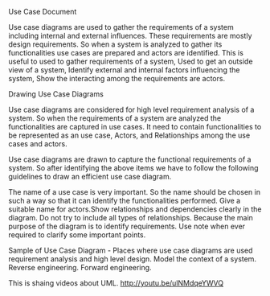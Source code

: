Use Case Document

Use case diagrams are used to gather the requirements of a system including internal and external influences. These requirements are mostly design requirements. So when a system is analyzed to gather its functionalities use cases are prepared and actors are identified. This is useful to used to gather requirements of a system, Used to get an outside view of a system, Identify external and internal factors influencing the system, Show the interacting among the requirements are actors.

Drawing Use Case Diagrams

Use case diagrams are considered for high level requirement analysis of a system. So when the requirements of a system are analyzed the functionalities are captured in use cases. It need to contain functionalities to be represented as an use case, Actors, and Relationships among the use cases and actors.

Use case diagrams are drawn to capture the functional requirements of a system. So after identifying the above items we have to follow the following guidelines to draw an efficient use case diagram.

The name of a use case is very important. So the name should be chosen in such a way so that it can identify the functionalities performed. Give a suitable name for actors.Show relationships and dependencies clearly in the diagram. Do not try to include all types of relationships. Because the main purpose of the diagram is to identify requirements. Use note when ever required to clarify some important points.

Sample of Use Case Diagram - Places where use case diagrams are used requirement analysis and high level design. Model the context of a system. Reverse engineering. Forward engineering.

This is shaing videos about UML. 
http://youtu.be/ulNMdqeYWVQ
